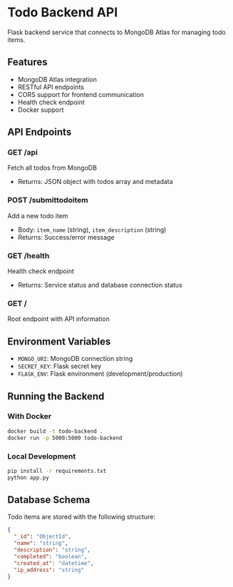 # Todo Backend API

Flask backend service that connects to MongoDB Atlas for managing todo items.

## Features

- MongoDB Atlas integration
- RESTful API endpoints
- CORS support for frontend communication
- Health check endpoint
- Docker support

## API Endpoints

### GET /api

Fetch all todos from MongoDB

- Returns: JSON object with todos array and metadata

### POST /submittodoitem

Add a new todo item

- Body: `item_name` (string), `item_description` (string)
- Returns: Success/error message

### GET /health

Health check endpoint

- Returns: Service status and database connection status

### GET /

Root endpoint with API information

## Environment Variables

- `MONGO_URI`: MongoDB connection string
- `SECRET_KEY`: Flask secret key
- `FLASK_ENV`: Flask environment (development/production)

## Running the Backend

### With Docker

```bash
docker build -t todo-backend .
docker run -p 5000:5000 todo-backend
```

### Local Development

```bash
pip install -r requirements.txt
python app.py
```

## Database Schema

Todo items are stored with the following structure:

```json
{
  "_id": "ObjectId",
  "name": "string",
  "description": "string",
  "completed": "boolean",
  "created_at": "datetime",
  "ip_address": "string"
}
```
